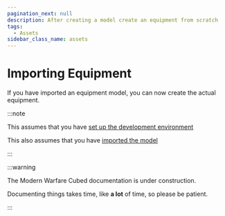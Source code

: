 ```yaml
---
pagination_next: null
description: After creating a model create an equipment from scratch
tags:
  - Assets
sidebar_class_name: assets
---
```


# Importing Equipment

If you have imported an equipment model, you can now create the actual equipment.

:::note

This assumes that you have [set up the development environment](../setting-up-the-development-environment)

This also assumes that you have [imported the model](../importing-assets)

:::

:::warning

The Modern Warfare Cubed documentation is under construction.

Documenting things takes time, like **a lot** of time, so please be patient.

:::

